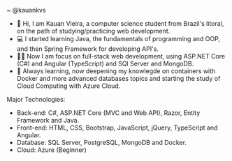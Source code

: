 ~ @kauankvs

- 🌊 Hi, I am Kauan Vieira, a computer science student from Brazil's litoral, on the path of studying/practicing web development.
- 💻 I started learning Java, the fundamentals of programming and OOP, and then Spring Framework for developing API's.
- 🧑‍💻 Now I am focus on full-stack web development, using ASP.NET Core (C#) and Angular (TypeScript) and SQl Server and MongoDB.
- 🌱 Always learning, now deepening my knowlegde on containers with Docker and more advanced databases topics and starting the study of Cloud Computing with Azure Cloud.

Major Technologies:
   - Back-end: C#, ASP.NET Core (MVC and Web API), Razor, Entity Framework and Java.
   - Front-end: HTML, CSS, Bootstrap, JavaScript, jQuery, TypeScript and Angular.
   - Database: SQL Server, PostgreSQL, MongoDB and Docker.
   - Cloud: Azure (Beginner)

<!---
kauankvs/kauankvs is a ✨ special ✨ repository because its `README.md` (this file) appears on your GitHub profile.
You can click the Preview link to take a look at your changes.
--->

